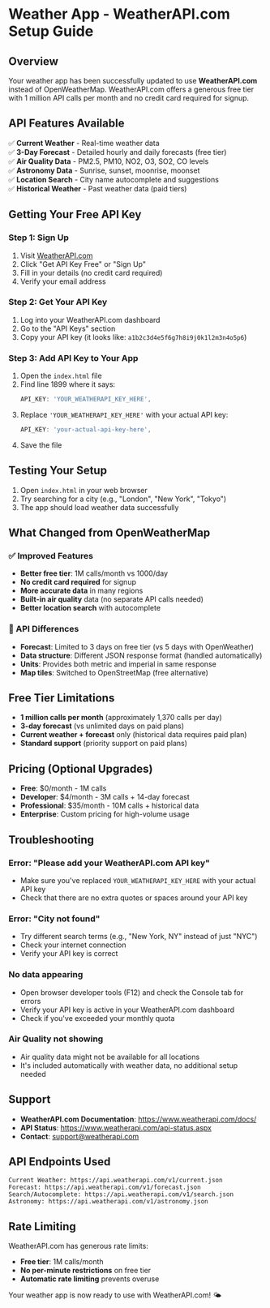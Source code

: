# Weather App - WeatherAPI.com Setup Guide

## Overview
Your weather app has been successfully updated to use **WeatherAPI.com** instead of OpenWeatherMap. WeatherAPI.com offers a generous free tier with 1 million API calls per month and no credit card required for signup.

## API Features Available
✅ **Current Weather** - Real-time weather data  
✅ **3-Day Forecast** - Detailed hourly and daily forecasts (free tier)  
✅ **Air Quality Data** - PM2.5, PM10, NO2, O3, SO2, CO levels  
✅ **Astronomy Data** - Sunrise, sunset, moonrise, moonset  
✅ **Location Search** - City name autocomplete and suggestions  
✅ **Historical Weather** - Past weather data (paid tiers)  

## Getting Your Free API Key

### Step 1: Sign Up
1. Visit [WeatherAPI.com](https://www.weatherapi.com/)
2. Click "Get API Key Free" or "Sign Up"
3. Fill in your details (no credit card required)
4. Verify your email address

### Step 2: Get Your API Key
1. Log into your WeatherAPI.com dashboard
2. Go to the "API Keys" section
3. Copy your API key (it looks like: `a1b2c3d4e5f6g7h8i9j0k1l2m3n4o5p6`)

### Step 3: Add API Key to Your App
1. Open the `index.html` file
2. Find line 1899 where it says:
   ```javascript
   API_KEY: 'YOUR_WEATHERAPI_KEY_HERE',
   ```
3. Replace `'YOUR_WEATHERAPI_KEY_HERE'` with your actual API key:
   ```javascript
   API_KEY: 'your-actual-api-key-here',
   ```
4. Save the file

## Testing Your Setup

1. Open `index.html` in your web browser
2. Try searching for a city (e.g., "London", "New York", "Tokyo")
3. The app should load weather data successfully

## What Changed from OpenWeatherMap

### ✅ Improved Features
- **Better free tier**: 1M calls/month vs 1000/day
- **No credit card required** for signup
- **More accurate data** in many regions
- **Built-in air quality** data (no separate API calls needed)
- **Better location search** with autocomplete

### 🔄 API Differences
- **Forecast**: Limited to 3 days on free tier (vs 5 days with OpenWeather)
- **Data structure**: Different JSON response format (handled automatically)
- **Units**: Provides both metric and imperial in same response
- **Map tiles**: Switched to OpenStreetMap (free alternative)

## Free Tier Limitations
- **1 million calls per month** (approximately 1,370 calls per day)
- **3-day forecast** (vs unlimited days on paid plans)
- **Current weather + forecast** only (historical data requires paid plan)
- **Standard support** (priority support on paid plans)

## Pricing (Optional Upgrades)
- **Free**: $0/month - 1M calls
- **Developer**: $4/month - 3M calls + 14-day forecast
- **Professional**: $35/month - 10M calls + historical data
- **Enterprise**: Custom pricing for high-volume usage

## Troubleshooting

### Error: "Please add your WeatherAPI.com API key"
- Make sure you've replaced `YOUR_WEATHERAPI_KEY_HERE` with your actual API key
- Check that there are no extra quotes or spaces around your API key

### Error: "City not found" 
- Try different search terms (e.g., "New York, NY" instead of just "NYC")
- Check your internet connection
- Verify your API key is correct

### No data appearing
- Open browser developer tools (F12) and check the Console tab for errors
- Verify your API key is active in your WeatherAPI.com dashboard
- Check if you've exceeded your monthly quota

### Air Quality not showing
- Air quality data might not be available for all locations
- It's included automatically with weather data, no additional setup needed

## Support
- **WeatherAPI.com Documentation**: https://www.weatherapi.com/docs/
- **API Status**: https://www.weatherapi.com/api-status.aspx
- **Contact**: support@weatherapi.com

## API Endpoints Used
```
Current Weather: https://api.weatherapi.com/v1/current.json
Forecast: https://api.weatherapi.com/v1/forecast.json
Search/Autocomplete: https://api.weatherapi.com/v1/search.json
Astronomy: https://api.weatherapi.com/v1/astronomy.json
```

## Rate Limiting
WeatherAPI.com has generous rate limits:
- **Free tier**: 1M calls/month
- **No per-minute restrictions** on free tier
- **Automatic rate limiting** prevents overuse

Your weather app is now ready to use with WeatherAPI.com! 🌤️
